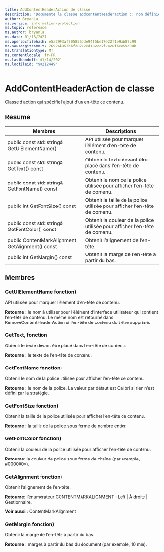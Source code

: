 ```yaml
---
title: AddContentHeaderAction de classe
description: 'Documente la classe addcontentheaderaction :: non définie du kit de développement logiciel (SDK) Microsoft Information Protection (MIP).'
author: BryanLa
ms.service: information-protection
ms.topic: reference
ms.author: bryanla
ms.date: 01/13/2021
ms.openlocfilehash: e5a2993af705855dde94f5be37e22f1e9ab87c99
ms.sourcegitcommit: 76926b357bbfc8772ed132ce5f2426fbea59e98b
ms.translationtype: MT
ms.contentlocale: fr-FR
ms.lasthandoff: 01/14/2021
ms.locfileid: "98212449"
---
```

# <a name="class-addcontentheaderaction"></a>AddContentHeaderAction de classe 
Classe d’action qui spécifie l’ajout d’un en-tête de contenu.
  
## <a name="summary"></a>Résumé
 Membres                        | Descriptions                                
--------------------------------|---------------------------------------------
public const std::string& GetUIElementName()  |  API utilisée pour marquer l’élément d’en-tête de contenu.
public const std::string& GetText() const  |  Obtenir le texte devant être placé dans l’en-tête de contenu.
public const std::string& GetFontName() const  |  Obtenir le nom de la police utilisée pour afficher l’en-tête de contenu.
public int GetFontSize() const  |  Obtenir la taille de la police utilisée pour afficher l’en-tête de contenu.
public const std::string& GetFontColor() const  |  Obtenir la couleur de la police utilisée pour afficher l’en-tête de contenu.
public ContentMarkAlignment GetAlignment() const  |  Obtenir l’alignement de l’en-tête.
public int GetMargin() const  |  Obtenir la marge de l’en-tête à partir du bas.
  
## <a name="members"></a>Membres
  
### <a name="getuielementname-function"></a>GetUIElementName fonction)
API utilisée pour marquer l’élément d’en-tête de contenu.

  
**Retourne** : le nom à utiliser pour l’élément d’interface utilisateur qui contient l’en-tête de contenu. Le même nom est retourné dans RemoveContentHeaderAction si l’en-tête de contenu doit être supprimé.
  
### <a name="gettext-function"></a>GetText, fonction
Obtenir le texte devant être placé dans l’en-tête de contenu.

  
**Retourne** : le texte de l’en-tête de contenu.
  
### <a name="getfontname-function"></a>GetFontName fonction)
Obtenir le nom de la police utilisée pour afficher l’en-tête de contenu.

  
**Retourne** : le nom de la police. La valeur par défaut est Calibri si rien n’est défini par la stratégie.
  
### <a name="getfontsize-function"></a>GetFontSize fonction)
Obtenir la taille de la police utilisée pour afficher l’en-tête de contenu.

  
**Retourne** : la taille de la police sous forme de nombre entier.
  
### <a name="getfontcolor-function"></a>GetFontColor fonction)
Obtenir la couleur de la police utilisée pour afficher l’en-tête de contenu.

  
**Retourne**: la couleur de police sous forme de chaîne (par exemple, #000000»).
  
### <a name="getalignment-function"></a>GetAlignment fonction)
Obtenir l’alignement de l’en-tête.

  
**Retourne**: l’énumérateur CONTENTMARKALIGNMENT : Left | À droite | Gestionnaire. 
  
**Voir aussi** : ContentMarkAlignment
  
### <a name="getmargin-function"></a>GetMargin fonction)
Obtenir la marge de l’en-tête à partir du bas.

  
**Retourne** : marges à partir du bas du document (par exemple, 10 mm).